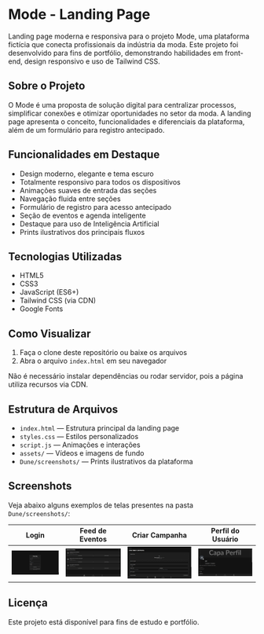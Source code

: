 # Mode - Landing Page

Landing page moderna e responsiva para o projeto Mode, uma plataforma fictícia que conecta profissionais da indústria da moda. Este projeto foi desenvolvido para fins de portfólio, demonstrando habilidades em front-end, design responsivo e uso de Tailwind CSS.

## Sobre o Projeto

O Mode é uma proposta de solução digital para centralizar processos, simplificar conexões e otimizar oportunidades no setor da moda. A landing page apresenta o conceito, funcionalidades e diferenciais da plataforma, além de um formulário para registro antecipado.

## Funcionalidades em Destaque

- Design moderno, elegante e tema escuro
- Totalmente responsivo para todos os dispositivos
- Animações suaves de entrada das seções
- Navegação fluida entre seções
- Formulário de registro para acesso antecipado
- Seção de eventos e agenda inteligente
- Destaque para uso de Inteligência Artificial
- Prints ilustrativos dos principais fluxos

## Tecnologias Utilizadas

- HTML5
- CSS3
- JavaScript (ES6+)
- Tailwind CSS (via CDN)
- Google Fonts

## Como Visualizar

1. Faça o clone deste repositório ou baixe os arquivos
2. Abra o arquivo `index.html` em seu navegador

Não é necessário instalar dependências ou rodar servidor, pois a página utiliza recursos via CDN.

## Estrutura de Arquivos

- `index.html` — Estrutura principal da landing page
- `styles.css` — Estilos personalizados
- `script.js` — Animações e interações
- `assets/` — Vídeos e imagens de fundo
- `Dune/screenshots/` — Prints ilustrativos da plataforma

## Screenshots

Veja abaixo alguns exemplos de telas presentes na pasta `Dune/screenshots/`:

| Login | Feed de Eventos | Criar Campanha | Perfil do Usuário |
|-------|-----------------|---------------|-------------------|
| ![](Dune/screenshots/login-screen.png) | ![](Dune/screenshots/event-feed.png) | ![](Dune/screenshots/create-campaign.png) | ![](Dune/screenshots/user-profile.png) |

## Licença

Este projeto está disponível para fins de estudo e portfólio. 